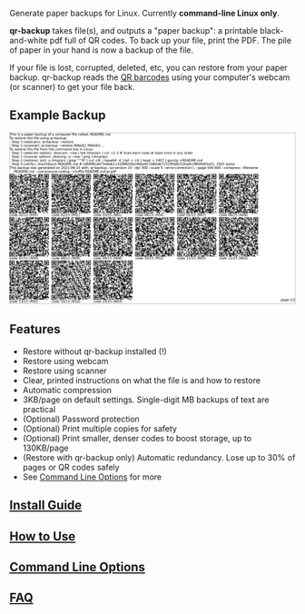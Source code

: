 Generate paper backups for Linux. Currently **command-line Linux only**.

**qr-backup** takes file(s), and outputs a "paper backup": a printable black-and-white pdf full of QR codes. To back up your file, print the PDF. The pile of paper in your hand is now a backup of the file.

If your file is lost, corrupted, deleted, etc, you can restore from your paper backup. qr-backup reads the [QR barcodes](https://en.wikipedia.org/wiki/QR_code) using your computer's webcam (or scanner) to get your file back.

## Example Backup
![Example Backup](docs/example.png)

## Features
- Restore without qr-backup installed (!)
- Restore using webcam
- Restore using scanner
- Clear, printed instructions on what the file is and how to restore
- Automatic compression
- 3KB/page on default settings. Single-digit MB backups of text are practical
- (Optional) Password protection
- (Optional) Print multiple copies for safety
- (Optional) Print smaller, denser codes to boost storage, up to 130KB/page
- (Restore with qr-backup only) Automatic redundancy. Lose up to 30% of pages or QR codes safely
- See [Command Line Options](docs/USAGE.md) for more

## [Install Guide](docs/INSTALL.md)
## [How to Use](docs/WALKTHROUGH.md)
## [Command Line Options](docs/USAGE.md)
## [FAQ](docs/FAQ.md)
